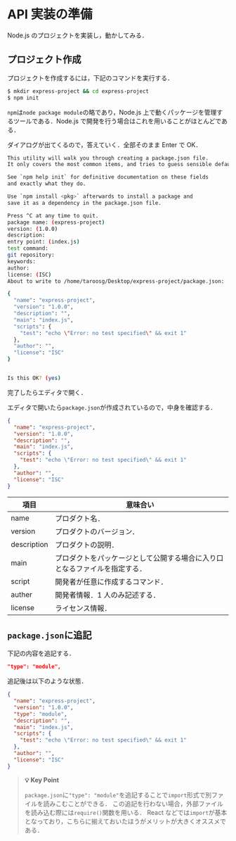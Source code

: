# API 実装の準備

Node.js のプロジェクトを実装し，動かしてみる．

## プロジェクト作成

プロジェクトを作成するには，下記のコマンドを実行する．

```bash
$ mkdir express-project && cd express-project
$ npm init
```

`npm`は`node package module`の略であり，Node.js 上で動くパッケージを管理するツールである．Node.js で開発を行う場合はこれを用いることがほとんどである．

ダイアログが出てくるので，答えていく．全部そのまま Enter で OK．

```bash
This utility will walk you through creating a package.json file.
It only covers the most common items, and tries to guess sensible defaults.

See `npm help init` for definitive documentation on these fields
and exactly what they do.

Use `npm install <pkg>` afterwards to install a package and
save it as a dependency in the package.json file.

Press ^C at any time to quit.
package name: (express-project)
version: (1.0.0)
description:
entry point: (index.js)
test command:
git repository:
keywords:
author:
license: (ISC)
About to write to /home/taroosg/Desktop/express-project/package.json:

{
  "name": "express-project",
  "version": "1.0.0",
  "description": "",
  "main": "index.js",
  "scripts": {
    "test": "echo \"Error: no test specified\" && exit 1"
  },
  "author": "",
  "license": "ISC"
}


Is this OK? (yes)

```

完了したらエディタで開く．

エディタで開いたら`package.json`が作成されているので，中身を確認する．

```json
{
  "name": "express-project",
  "version": "1.0.0",
  "description": "",
  "main": "index.js",
  "scripts": {
    "test": "echo \"Error: no test specified\" && exit 1"
  },
  "author": "",
  "license": "ISC"
}
```

| 項目        | 意味合い                                                                   |
| ----------- | -------------------------------------------------------------------------- |
| name        | プロダクト名．                                                             |
| version     | プロダクトのバージョン．                                                   |
| description | プロダクトの説明．                                                         |
| main        | プロダクトをパッケージとして公開する場合に入り口となるファイルを指定する． |
| script      | 開発者が任意に作成するコマンド．                                           |
| auther      | 開発者情報．1 人のみ記述する．                                             |
| license     | ライセンス情報．                                                           |

## `package.json`に追記

下記の内容を追記する．

```json
"type": "module",
```

追記後は以下のような状態．

```json
{
  "name": "express-project",
  "version": "1.0.0",
  "type": "module",
  "description": "",
  "main": "index.js",
  "scripts": {
    "test": "echo \"Error: no test specified\" && exit 1"
  },
  "author": "",
  "license": "ISC"
}
```

> **💡 Key Point**
>
> `package.json`に`"type": "module"`を追記することで`import`形式で別ファイルを読みこむことができる．
> この追記を行わない場合，外部ファイルを読み込む際には`require()`関数を用いる．
> React などでは`import`が基本となっており，こちらに揃えておいたほうがメリットが大きくオススメである．
